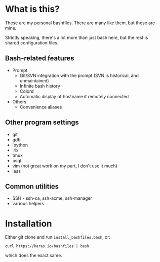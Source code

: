 # What is this?

These are my personal bashfiles.
There are many like them, but these are mine.

Strictly speaking, there's a lot more than just bash here, but the rest is shared configuration files.

## Bash-related features

* Prompt
  * Git/SVN integration with the prompt (SVN is historical, and unmaintained)
  * Infinite bash history
  * Colors!
  * Automatic display of hostname if remotely connected
* Others
  * Convenience aliases

## Other program settings

* git
* gdb
* ipython
* irb
* tmux
* psql
* vim (not great work on my part, I don't use it much)
* less

## Common utilities

* SSH - ssh-ca, ssh-acme, ssh-manager
* various helpers

# Installation

Either git clone and run `install_bashfiles.bash`, or:

```
curl https://karas.io/bashfiles | bash
```

which does the exact same.
